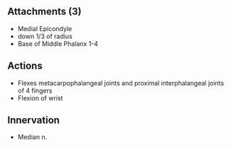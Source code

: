 ## Attachments (3)
- Medial Epicondyle 
- down 1/3 of radius
-  Base of Middle Phalanx 1-4
## Actions 
- Flexes metacarpophalangeal joints and proximal interphalangeal joints of 4 fingers
- Flexion of wrist
## Innervation 
- Median n. 